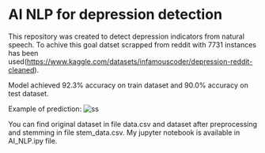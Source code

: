 # AI NLP for depression detection 

This repository was created to detect depression indicators from natural speech. To achive this goal datset scrapped from reddit with 7731 instances has been used(https://www.kaggle.com/datasets/infamouscoder/depression-reddit-cleaned). 

Model achieved 92.3% accuracy on train dataset and 90.0% accuracy on test dataset.

Example of prediction:
![ss](https://user-images.githubusercontent.com/68538575/189686676-9247cfeb-011d-4460-9af6-6ac6b44f3372.png)

You can find original dataset in file data.csv and dataset after preprocessing and stemming in file stem_data.csv. My jupyter notebook is available in AI_NLP.ipy file.
